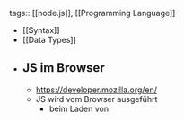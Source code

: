 tags:: [[node.js]], [[Programming Language]]

- [[Syntax]]
- [[Data Types]]
- ## JS im Browser
	- https://developer.mozilla.org/en/
	- JS wird vom Browser ausgeführt
		- beim Laden von <script> tags in [[HTML]]
		- beim Laden von externen JS-Dateien
		- bei Browserevents (Maus, Tastatur, Touch,...)
	- ### Globaler Kontext
		- 1 Browser Tab = 1 **Window Objek**t im Browserspeicher
		- F5 erstellt das **Window Objek**t neu
		- ```
		  console.log("AHA!");
		  alert("Hallo Javascript");
		  setTimeout(/* … */);
		  setInterval(/* … */);
		  fetch(/* … */); // wird morgen relevantlocation.replace("/index.html"); // Browser springt zu index.html
		  history.back(); // Springe zur letzten Seite
		  history.forward() // Springe wieder zur aktuellen Seite
		  navigator.language; // "de-DE" Sprache des Browsers
		  
		  // "document" zeigt auf den DOM -> nächste Folie …
		  document.getElementById("button"); 
		  ```
	- ### DOM (Document Object Model)
	  collapsed:: true
		- bezeichnet die HTML Baustruktur
		- document beitet Zugriff auf das DOM
		- HTML und CSS können beliebig verändert werden
		- ![image.png](../assets/image_1674812848475_0.png)
		-
	- ### Die wichtigsten Attribute aller HTML Elemente
	  collapsed:: true
		- ```jsx
		  
		  const htmlElement = document.getElementById("myBtton"); 
		    
		  // Element verändern
		  htmlElement.innerText = "Code zwischen Start- und Endtag ersetzen";
		  htmlElement.append("<h1>Neu</h1>");
		  // Arbeiten mit CSS Styles
		  htmlElement.style = "background-color: #4CAF50; border: none; color: white;";
		  htmlElement.style.visibility = "hidden"; visible | hidden | collapse
		  // Best Practice: Arbeite mit CSS Class und setze Attribute nicht direkt!
		  htmlElement.classList.add("red");
		  htmlElement.classList.remove("red");
		  htmlElement.classList.toggle("red");
		  htmlElement.addEventListener("click", () => {});
		  
		  
		  ```
	- ### Weitere Zugriffsmethoden
	  collapsed:: true
		- **querySelector()** und **querySelectorAll()** erhalten als Argument eine CSS-Selektor-String.
		- ```jsx
		        
		  document.querySelector("input"); // das erste HtmlInputElement
		  document.querySelectorAll("#container.item"); 
		  
		  document.getElementById("id");
		  document.getElementsByName("name");
		  document.getElementsByClassName("class");
		  
		  ```
		- document repäsentiert das DOM
		- this.document liegt im Window Objekt
		- Der Code zeigt mögliche Zugriffsmethoden auf den DOM
		- querySelector() und querySelectorAll() sind neuer, besser Typisierten und am flexibelsten
		-
	- ### Events
		- EventListener und Events sind ähnlich wie in JAVA
		- Es existieren viele unterschiedliche Events
		- Unterschiedliche HTML Elemente haben unterschiedliche Events
		- ![image.png](../assets/image_1691002388954_0.png)
		- Du hast unterschiedliche Möglichkeiten eine EventListener zu registrieren.
		- Meist möchtest du dabei kein JS in deinen HTML Files.
		- ![image.png](../assets/image_1691002410220_0.png)
		-
- ## Kommunikation mit dem Webserver
  collapsed:: true
	- ### Der Begriff Webserver
		- Liefert Dokumente an Clients aus
			- HTML-Seiten an unseren Browser
			- Dasselbe mit CSS, JavaScript, JSON und Bilder
		- Andere Funktionen
			- Zugriffbeschränkungen (intern, extern)
			- Sicherheit (HTTPS)
			- Logs
			- Caching
	- ### Verarbeiten einer Anfrage
		- ![Bildschirmfoto 2023-08-02 um 20.55.20.png](../assets/Bildschirmfoto_2023-08-02_um_20.55.20_1691002521720_0.png)
			-
	- ### HTML Link
		- Browser lädt eine Seite vom Webserver
		- Per HTTP-GET
		- Ganze Seite wir neu geladen (neuer DOM wird erstellt)
		- ![image.png](../assets/image_1691002565385_0.png)
		- ![Bildschirmfoto 2023-08-02 um 20.56.11.png](../assets/Bildschirmfoto_2023-08-02_um_20.56.11_1691002575329_0.png)
			-
	- ### HTML Formulare
	  collapsed:: true
		- Browser lädt eine Seite vom Webserver
		- Benutzereingaben werden als Key/Value Pairs mitgesendet
		- Ganze Seite wir neu geladen
		- *method* = GET oder POST (GET ist Default)
		- *action* = URL des Request Empfängers
		- ![image.png](../assets/image_1691002621159_0.png)
		-
	- ### Fetch API
	  collapsed:: true
		- await fetch(url) ;
		- Laden von Serverresourcen mittels JS (JSON, HTML, Bilder, …)  Typischste Anwendung: CRUD Operationen bei einer Rest-API
		- Nur Teile einer Seite können neu geladen werden. Bessere UX!
		- ![image.png](../assets/image_1691002673984_0.png)
		- ### Read
			- ![image.png](../assets/image_1691002714609_0.png)
			- ![image.png](../assets/image_1691002721420_0.png)
		- ### Create
			- ![image.png](../assets/image_1691002752239_0.png)
		- ### Update und Delete
			- ![image.png](../assets/image_1691002764293_0.png)
			- ![image.png](../assets/image_1691002769317_0.png)
		-
	- ### Asynchrone Methoden
	  collapsed:: true
		- **await** darf nur in asynchronen Funktionen verwendet werden
		- Asynchrone Funktionen sind mit dem Keyword **async** markiert.
		- ![image.png](../assets/image_1691002807350_0.png)
		-
- ## Promise, await und async
  collapsed:: true
	- ### Was ist ein Callback-Funktion?
	  collapsed:: true
		- Eine **Callback-Funktion** ist eine Funktion, welche als Argument übergeben wird.
		- Beispiel:
			- *setTimeout() *startet eine **Callback-Funktion** nach 10 Millisekunden
			- ![image.png](../assets/image_1691002988948_0.png)
	- ### Threads bei JS
	  collapsed:: true
		- JS läuft standardmässig auf dem UI Thread
		- UI Thread blockiert === Browser eingefroren
		- Langanhaltende Tasks **müssen** asynchron ausgeführt werden
		- «asynchron» im Sinne von parallel, auf einem weiteren Thread
		- ![image.png](../assets/image_1691003554782_0.png)
			- Der Code zeigt, wie mit einer Endlosschleife der Browser eingefroren wird.
			-
	- ### Asynchron Funktionen
	  collapsed:: true
		- Eine **asynchrone Funktionen** wird auf einem eigenen Threads ausgeführt.
			- 1. Start asynchrone Funktion 1
			- 2. Start asynchrone Funktion 2
			- 3. Asynchrone Funktion 1 wird ausgeführt
			- 4. Asynchrone Funktion 2 wird ausgeführt
			- 5. Asynchrone Funktion 1 ist fertig
			- 6. Asynchrone Funktion 2 ist fertig
			- 7.…
		- ![image.png](../assets/image_1691003659372_0.png)
			- Eine Funktion bei JS wird durch das Keyword «async» zu einer asynchronen Funktion.
			- Der Code zeigt zwei Schreibweise einer asynchronen Funktion.
	- ### Promise
		- Asynchrone Funktionen geben ein **Promise****<T>** zurück. Dies ist ein Platzhalter für ein Versprechen, dass vielleicht erfüllt wird, vielleicht aber auch nicht.
		- Erläuterung zu Promise: https://www.w3schools.com/js/js_promise.asp
		- Erläuterung zu fetch(): https://developer.mozilla.org/en-US/docs/Web/API/fetch
		- ![image.png](../assets/image_1691003731974_0.png)
		- *promise.then**(**thenCallback**) : **Promise**<T>*
		- *promise.catch**(**catchCallback**) : **Promise**<T>*
		- *thenCallback* wird mit dem Resultat aufgerufen, falls der Code ohne Exception durchgelaufen ist.
		- *catchCallback* im Falle einer Exception.
		- ![image.png](../assets/image_1691003821605_0.png)
			- Ein Promise Objekt kennt zwei Methoden, then() und catch().  Beide Methoden geben jeweils wieder ein Promise Objekt zurück, dadurch können die Aufrufe aneinandergereiht werden.
			- Then() nimmt als Argument eine Callback-Funktion entgegen, welche im Erfolgsfall mit
			  dem Resultat der asynchronen Funktion aufgerufen wird.
			- Catch() nimmt als Argument eine Callback-Funktion entgegen, welche im Exceptionfall mit der Excption der asynchronen Funktion aufgerufen wird.
